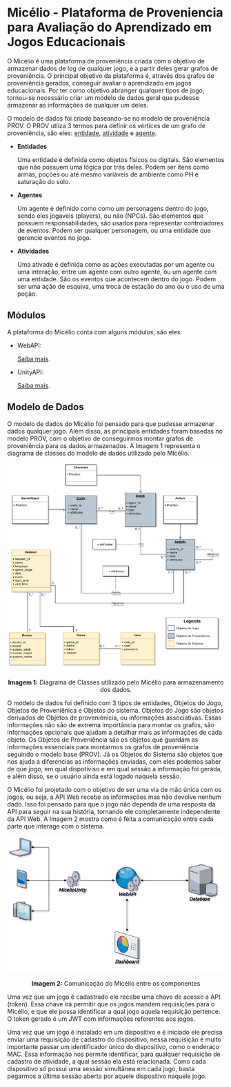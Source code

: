 # Micélio - Plataforma de Proveniencia para Avaliação do Aprendizado em Jogos Educacionais 

O Micélio é uma plataforma de proveniência criada com o objetivo de armazenar dados de log de qualquer jogo, e a partir deles gerar grafos de proveniência. O principal objetivo da plataforma é, através dos grafos de proveniência gerados, conseguir avaliar o aprendizado em jogos educacionais. Por ter como objetivo abranger qualquer tipos de jogo, tornou-se necessário criar um modelo de dados geral que pudesse armazenar as informações de qualquer um deles.

O modelo de dados foi criado baseando-se no modelo de proveniência PROV. O PROV utliza 3 termos para definir os vértices de um grafo de proveniência, são eles: <u>entidade</u>, <u>atividade</u> e <u>agente</u>.

- **Entidades**

  Uma entidade é definida como objetos físicos ou digitais. São elementos que não possuem uma lógica por trás deles. Podem ser itens como armas, poções ou até mesmo variáveis de ambiente como PH e saturação do solo.

- **Agentes**

  Um agente é definido como como um personagens dentro do jogo, sendo eles jogaveis (players), ou não (NPCs). São elementos que possuem responsabilidades, são usados para representar controladores de eventos. Podem ser qualquer personagem, ou uma entidade que gerencie eventos no jogo.

- **Atividades**

  Uma ativade é definida como as ações executadas por um agente ou uma interação, entre um agente com outro agente, ou um agente com uma entidade. São os eventos que acontecem dentro do jogo. Podem ser uma ação de esquiva, uma troca de estação do ano ou o uso de uma poção.



## Módulos

A plataforma do Micélio conta com alguns módulos, são eles:

- WebAPI:

  [Saiba mais](https://github.com/GPMM/micelio/tree/main/WebAPI).

- UnityAPI:

  [Saiba mais](https://github.com/GPMM/micelio/tree/main/UnityAPI).

  

## Modelo de Dados

O modelo de dados do Micélio foi pensado para que pudesse armazenar dados qualquer jogo. Além disso, as principais entidades foram basedas no modelo PROV, com o objetivo de conseguirmos montar grafos de proveniência para os dados armazenados. A Imagem 1 representa o diagrama de classes do modelo de dados utilizado pelo Micélio.



![diagrama de classes](./Documentation/Diagramas/modelo-de-dados.png)

<center><b>Imagem 1:</b> Diagrama de Classes utilizado pelo Micélio para armazenamento dos dados.</center>

O modelo de dados foi definido com 3 tipos de entidades, Objetos do Jogo, Objetos de Proveniênica e Objetos do sistema. Objetos do Jogo são objetos derivados de Objetos de proveniênicia, ou informações associativas. Essas informações não são de extrema importância para montar os grafos, são informações opcionais que ajudam a detalhar mais as informações de cada objeto. Os Objetos de Proveniência são os objetos que guardam as informações essenciais para montarmos os grafos de proveniência seguindo o modelo base (PROV). Já os Objetos do Sistema são objetos que nos ajuda a diferencias as informações enviadas, com eles podemos saber de que jogo, em qual dispotiviso e em qual sessão a informação foi gerada, e além disso, se o usuário ainda está logado naquela sessão.

O Micélio foi projetado com o objetivo de ser uma via de mão única com os jogos, ou seja, a API Web recebe as informações mas não devolve nenhum dado. Isso foi pensado para que o jogo não dependa de uma resposta da API para seguir na sua história, tornando ele completamente independente da API Web. A Imagem 2 mostra como é feita a comunicação entre cada parte que interage com o sistema.



![arquitetura](./Documentation/Diagramas/conexao.png)

<center><b>Imagem 2:</b> Comunicação do Micélio entre os componentes</center>



Uma vez que um jogo é cadastrado ele recebe uma chave de acesso a API (token). Essa chave irá permitir que os jogos mandem requisições para o Micélio, e que ele possa identificar a qual jogo aquela requisição pertence. O token gerado é um JWT com informações referentes aos jogos.

Uma vez que um jogo é instalado em um dispositivo e é iniciado ele precisa enviar uma requisição de cadastro do dispositivo, nessa requisição é muito importante passar um identificador único do dispositivo, como o enderaço MAC. Essa informação nos permite identificar, para qualquer requisição de cadastro de atividade, a qual sessão ela está relacionada. Como cada dispositivo só possui uma sessão simultânea em cada jogo, basta pegarmos a última sessão aberta por aquele dispositivo naquele jogo.



